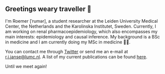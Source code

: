 ## Greetings weary traveller :mage:

I'm Roemer [ˈrumər], a student researcher at the Leiden University Medical Center, the Netherlands and the Karolinska Institutet, Sweden. Currently, I am working on renal pharmacoepidemiology, which also encompasses my main interests: epidemiology and causal inference. My background is a BSc in medicine and I am currently doing my MSc in medicine :man_health_worker:.

You can contact me through [Twitter](https://twitter.com/rj_janse) or send me an e-mail at r.j.janse@lumc.nl. A list of my current publications can be found [here](https://scholar.google.com/citations?user=NUUHRvgAAAAJ&hl=nl).

Until we meet again!
